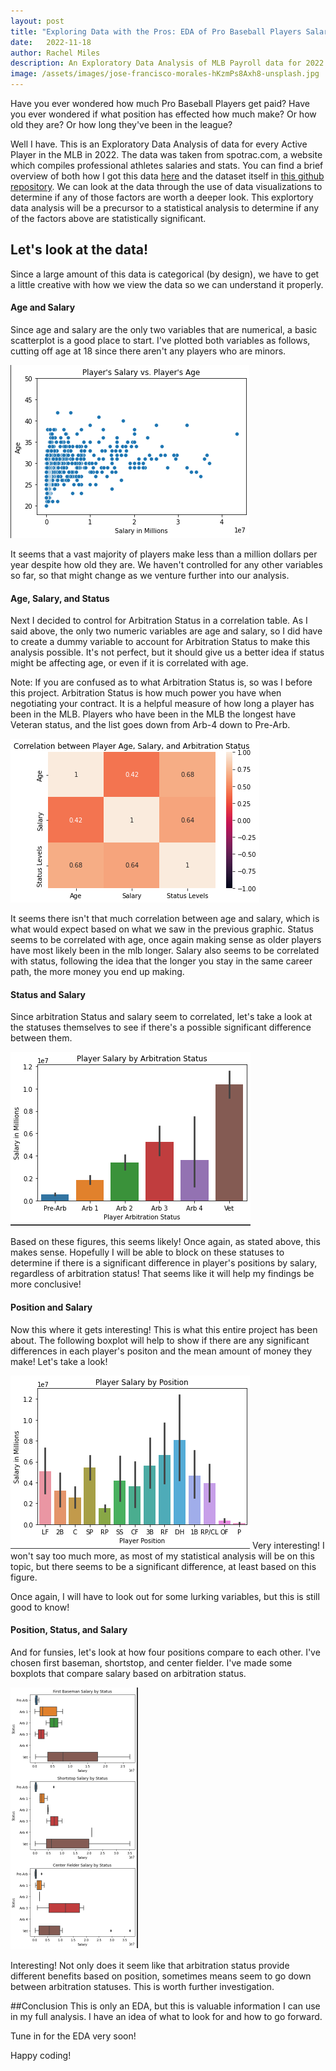 ```yaml
---
layout: post
title: "Exploring Data with the Pros: EDA of Pro Baseball Players Salaries"
date:   2022-11-18
author: Rachel Miles
description: An Exploratory Data Analysis of MLB Payroll data for 2022!
image: /assets/images/jose-francisco-morales-hKzmPs8Axh8-unsplash.jpg
---
```


Have you ever wondered how much Pro Baseball Players get paid? Have you ever wondered if what position has effected how much make? Or how old they are? Or how long they've been in the league? 

Well I have. This is an Exploratory Data Analysis of data for every Active Player in the MLB in 2022. The data was taken from spotrac.com, a website which compiles professional athletes salaries and stats. You can find a brief overview of both how I got this data [here](https://rmiles7720.github.io/stat386-projects/2022/10/21/Taking-a-Swing-at-Python-Web-Scrapping.html) and the dataset itself in [this github repository](https://github.com/rmiles7720/mlbPayrollData). We can look at the data through the use of data visualizations to determine if any of those factors are worth a deeper look. This explortory data analysis will be a precursor to a statistical analysis to determine if any of the factors above are statistically significant.

## Let's look at the data!

Since a large amount of this data is categorical (by design), we have to get a little creative with how we view the data so we can understand it properly. 


#### Age and Salary
Since age and salary are the only two variables that are numerical, a basic scatterplot is a good place to start. I've plotted both variables as follows, cutting off age at 18 since there aren't any players who are minors. 

![Test Image](https://raw.githubusercontent.com/rmiles7720/stat386-projects/main/assets/images/Scatterplot.png)

It seems that a vast majority of players make less than a million dollars per year despite how old they are. We haven't controlled for any other variables so far, so that might change as we venture further into our analysis. 



#### Age, Salary, and Status
Next I decided to control for Arbitration Status in a correlation table. As I said above, the only two numeric variables are age and salary, so I did have to create a dummy variable to account for Arbitration Status to make this analysis possible. It's not perfect, but it should give us a better idea if status might be affecting age, or even if it is correlated with age.

Note: If you are confused as to what Arbitration Status is, so was I before this project. Arbitration Status is how much power you have when negotiating your contract. It is a helpful measure of how long a player has been in the MLB. Players who have been in the MLB the longest have Veteran status, and the list goes down from Arb-4 down to Pre-Arb.

![Test Image](https://raw.githubusercontent.com/rmiles7720/stat386-projects/main/assets/images/Correlation.png)

It seems there isn't that much correlation between age and salary, which is what would expect based on what we saw in the previous graphic. Status seems to be correlated with age, once again making sense as older players have most likely been in the mlb longer. Salary also seems to be correlated with status, following the idea that the longer you stay in the same career path, the more money you end up making. 



#### Status and Salary 
Since arbitration Status and salary seem to correlated, let's take a look at the statuses themselves to see if there's a possible significant difference between them.

![Test Image](https://raw.githubusercontent.com/rmiles7720/stat386-projects/main/assets/images/ArbitrationVSStatus.png)

Based on these figures, this seems likely! Once again, as stated above, this makes sense. Hopefully I will be able to block on these statuses to determine if there is a significant difference in player's positions by salary, regardless of arbitration status! That seems like it will help my findings be more conclusive!



#### Position and Salary
Now this where it gets interesting! This is what this entire project has been about. The following boxplot will help to show if there are any significant differences in each player's positon and the mean amount of money they make! Let's take a look!

![Test Image](https://raw.githubusercontent.com/rmiles7720/stat386-projects/main/assets/images/PositionVSSalary.png)
Very interesting! I won't say too much more, as most of my statistical analysis will be on this topic, but there seems to be a significant difference, at least based on this figure. 

Once again, I will have to look out for some lurking variables, but this is still good to know!


#### Position, Status, and Salary
And for funsies, let's look at how four positions compare to each other. I've chosen first baseman, shortstop, and center fielder. I've made some boxplots that compare salary based on arbitration status. 

![Test Image](https://raw.githubusercontent.com/rmiles7720/stat386-projects/main/assets/images/Statusboxplots.png)

Interesting! Not only does it seem like that arbitration status provide different benefits based on position, sometimes means seem to go down between arbitration statuses. This is worth further investigation.



##Conclusion
This is only an EDA, but this is valuable information I can use in my full analysis. I have an idea of what to look for and how to go forward.

Tune in for the EDA very soon!

Happy coding!

